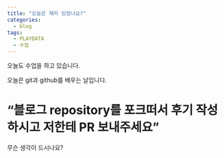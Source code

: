 ```yaml
---
title: "오늘은 재미 있었나요?"
categories:
  - blog
tags:
  - PLAYDATA
  - 수업
---
```


오늘도 수업을 하고 있습니다.

오늘은 git과 github를 배우는 날입니다.

# “블로그 repository를 포크떠서 후기 작성하시고 저한테 PR 보내주세요”

무슨 생각이 드시나요?

